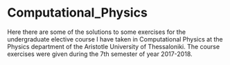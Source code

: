 # Computational_Physics
Here there are some of the solutions to some exercises for the undergraduate elective course I have taken in Computational Physics at the Physics department of the Aristotle University of Thessaloniki. The course exercises were given during the 7th semester of year 2017-2018.
